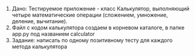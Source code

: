 1. Дано: Тестируемое приложение - класс Калькулятор, выполняющий четыре математические операции (сложением, умножение, деление, вычитание).       
2. Файл с кодом калькулятора создаем в корневом каталоге, в папке app.py под названием calculator   
3. Задание: написать по одному позитивному тесту для каждого метода калькулятора
